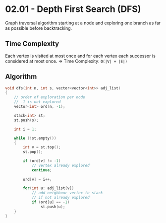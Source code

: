 # 02.01 - Depth First Search (DFS)
Graph traversal algorithm starting at a node and exploring one branch as far as possible before backtracking.

## Time Complexity
Each vertex is visited at most once and for each vertex each successor is considered at most once. => Time Complexity: `O(|V| + |E|)`

## Algorithm
```c++
void dfs(int n, int s, vector<vector<int>> adj_list)
{
    // order of exploration per node
    // -1 is not explored
    vector<int> ord(n, -1);

    stack<int> st;
    st.push(s);

    int i = 1;

    while (!st.empty())
    {
        int v = st.top();
        st.pop();

        if (ord[v] != -1)
            // vertex already explored
            continue;
        
        ord[v] = i++;

        for(int u: adj_list[v]) 
            // add neighbour vertex to stack
            // if not already explored
            if (ord[u] == -1)
                st.push(u);
    }
}
```
